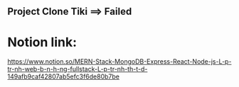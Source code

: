 ## Project Clone Tiki ==> Failed

# Notion link: 
https://www.notion.so/MERN-Stack-MongoDB-Express-React-Node-js-L-p-tr-nh-web-b-n-h-ng-fullstack-L-p-tr-nh-th-t-d-149afb9caf42807ab5efc3f6de80b7be
